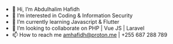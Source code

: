 - 👋 Hi, I’m Abdulhalim Hafidh
- 👀 I’m interested in Coding & Information Security
- 🌱 I’m currently learning Javascript & Flutter
- 💞️ I’m looking to collaborate on PHP | Vue JS | Laravel 
- 📫 How to reach me amhafidh@proton.me | +255 687 288 789 

<!---
amhafidhJr/amhafidhJr is a ✨ special ✨ repository because its `README.md` (this file) appears on your GitHub profile.
You can click the Preview link to take a look at your changes.
--->
